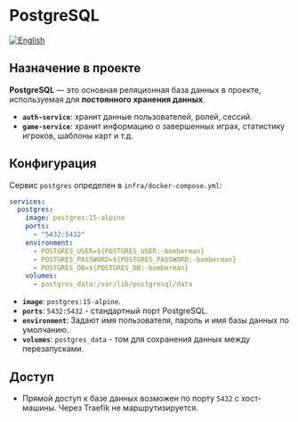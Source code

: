 # PostgreSQL
[![English](https://img.shields.io/badge/lang-English-blue.svg)](../../../en/infra/postgres/index.md)

## Назначение в проекте

**PostgreSQL** — это основная реляционная база данных в проекте, используемая для **постоянного хранения данных**.

-   **`auth-service`**: хранит данные пользователей, ролей, сессий.
-   **`game-service`**: хранит информацию о завершенных играх, статистику игроков, шаблоны карт и т.д.

## Конфигурация

Сервис `postgres` определен в `infra/docker-compose.yml`:

```yaml
services:
  postgres:
    image: postgres:15-alpine
    ports:
      - "5432:5432"
    environment:
      - POSTGRES_USER=${POSTGRES_USER:-bomberman}
      - POSTGRES_PASSWORD=${POSTGRES_PASSWORD:-bomberman}
      - POSTGRES_DB=${POSTGRES_DB:-bomberman}
    volumes:
      - postgres_data:/var/lib/postgresql/data
```

-   **`image`**: `postgres:15-alpine`.
-   **`ports`**: `5432:5432` - стандартный порт PostgreSQL.
-   **`environment`**: Задают имя пользователя, пароль и имя базы данных по умолчанию.
-   **`volumes`**: `postgres_data` - том для сохранения данных между перезапусками.

## Доступ

-   Прямой доступ к базе данных возможен по порту `5432` с хост-машины. Через Traefik не маршрутизируется.
